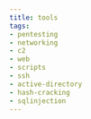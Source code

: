 ```yaml
---
title: tools
tags:
- pentesting
- networking
- c2
- web
- scripts
- ssh
- active-directory
- hash-cracking
- sqlinjection
---
```

